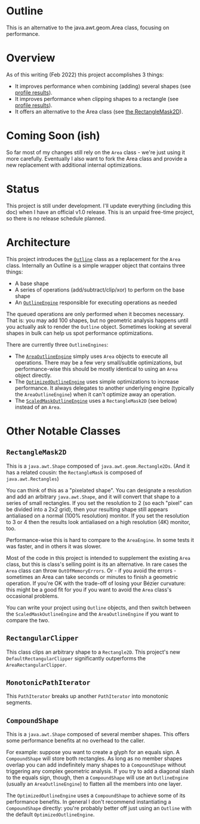 # Outline
This is an alternative to the java.awt.geom.Area class, focusing on performance.

# Overview
As of this writing (Feb 2022) this project accomplishes 3 things:
* It improves performance when combining (adding) several shapes (see [profile results](https://github.com/mickleness/outline/blob/master/Adding%20Shapes%20For%20Outline%20Output.log)).
* It improves performance when clipping shapes to a rectangle (see [profile results](https://github.com/mickleness/outline/blob/master/Clipping%20Shapes%20Output.log)).
* It offers an alternative to the Area class (see [the RectangleMask2D](https://github.com/mickleness/outline/blob/master/src/com/pump/awt/geom/mask/RectangleMask2D.java)).

# Coming Soon (ish)
So far most of my changes still rely on the `Area` class - we're just using it more carefully. Eventually I also want to fork the Area class and provide a new replacement with additional internal optimizations.

# Status
This project is still under development. I'll update everything (including this doc) when I have an official v1.0 release. This is an unpaid free-time project, so there is no release schedule planned.

# Architecture
This project introduces the [`Outline`](https://github.com/mickleness/outline/blob/master/src/com/pump/awt/geom/outline/Outline.java) class as a replacement for the `Area` class. Internally an Outline is a simple wrapper object that contains three things:
* A base shape
* A series of operations (add/subtract/clip/xor) to perform on the base shape
* An [`OutlineEngine`](https://github.com/mickleness/outline/blob/master/src/com/pump/awt/geom/outline/OutlineEngine.java) responsible for executing operations as needed

The queued operations are only performed when it becomes necessary. That is: you may add 100 shapes, but no geometric analysis happens until you actually ask to render the `Outline` object. Sometimes looking at several shapes in bulk can help us spot performance optimizations.

There are currently three `OutlineEngines`:
* The [`AreaOutlineEngine`](https://github.com/mickleness/outline/blob/master/src/com/pump/awt/geom/outline/AreaOutlineEngine.java) simply uses `Area` objects to execute all operations. There may be a few very small/subtle optimizations, but performance-wise this should be mostly identical to using an `Area` object directly.
* The [`OptimizedOutlineEngine`](https://github.com/mickleness/outline/blob/master/src/com/pump/awt/geom/outline/OptimizedOutlineEngine.java) uses simple optimizations to increase performance. It always delegates to another underlying engine (typically the `AreaOutlineEngine`) when it can't optimize away an operation.
* The [`ScaledMaskOutlineEngine`](https://github.com/mickleness/outline/blob/master/src/com/pump/awt/geom/outline/ScaledMaskOutlineEngine.java) uses a `RectangleMask2D` (see below) instead of an `Area`.

# Other Notable Classes

## `RectangleMask2D`
This is a `java.awt.Shape` composed of `java.awt.geom.Rectangle2Ds`. (And it has a related cousin: the `RectangleMask` is composed of `java.awt.Rectangles`)

You can think of this as a "pixelated shape". You can designate a resolution and add an arbitrary `java.awt.Shape`, and it will convert that shape to a series of small rectangles. If you set the resolution to 2 (so each "pixel" can be divided into a 2x2 grid), then your resulting shape still appears antialiased on a normal (100% resolution) monitor. If you set the resolution to 3 or 4 then the results look antialiased on a high resolution (4K) monitor, too.

Performance-wise this is hard to compare to the `AreaEngine`. In some tests it was faster, and in others it was slower.

Most of the code in this project is intended to supplement the existing `Area` class, but this is class's selling point is its an alternative. In rare cases the `Area` class can throw `OutOfMemoryErrors`. Or - if you avoid the errors - sometimes an Area can take seconds or minutes to finish a geometric operation. If you're OK with the trade-off of losing your Bézier curvature: this might be a good fit for you if you want to avoid the `Area` class's occasional problems.

You can write your project using `Outline` objects, and then switch between the `ScaledMaskOutlineEngine` and the `AreaOutlineEngine` if you want to compare the two.

## `RectangularClipper`
This class clips an arbitrary shape to a `Rectangle2D`. This project's new `DefaultRectangularClipper` significantly outperforms the `AreaRectangularClipper`.

## `MonotonicPathIterator`
This `PathIterator` breaks up another `PathIterator` into monotonic segments.

## `CompoundShape`
This is a `java.awt.Shape` composed of several member shapes. This offers some performance benefits at no overhead to the caller.

For example: suppose you want to create a glyph for an equals sign. A `CompoundShape` will store both rectangles. As long as no member shapes overlap you can add indefinitely many shapes to a `CompoundShape` without triggering any complex geometric analysis. If you try to add a diagonal slash to the equals sign, though, then a `CompoundShape` will use an `OutlineEngine` (usually an `AreaOutlineEngine`) to flatten all the members into one layer.

The `OptimizedOutlineEngine` uses a `CompoundShape` to achieve some of its performance benefits. In general I don't recommend instantiating a `CompoundShape` directly: you're probably better off just using an `Outline` with the default `OptimizedOutlineEngine`.
